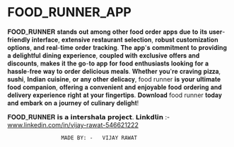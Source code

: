 # FOOD_RUNNER_APP
𝐅𝐎𝐎𝐃_𝐑𝐔𝐍𝐍𝐄𝐑 𝐬𝐭𝐚𝐧𝐝𝐬 𝐨𝐮𝐭 𝐚𝐦𝐨𝐧𝐠 𝐨𝐭𝐡𝐞𝐫 𝐟𝐨𝐨𝐝 𝐨𝐫𝐝𝐞𝐫 𝐚𝐩𝐩𝐬 𝐝𝐮𝐞 𝐭𝐨 𝐢𝐭𝐬 𝐮𝐬𝐞𝐫-𝐟𝐫𝐢𝐞𝐧𝐝𝐥𝐲 𝐢𝐧𝐭𝐞𝐫𝐟𝐚𝐜𝐞, 𝐞𝐱𝐭𝐞𝐧𝐬𝐢𝐯𝐞 𝐫𝐞𝐬𝐭𝐚𝐮𝐫𝐚𝐧𝐭 𝐬𝐞𝐥𝐞𝐜𝐭𝐢𝐨𝐧, 𝐫𝐨𝐛𝐮𝐬𝐭 𝐜𝐮𝐬𝐭𝐨𝐦𝐢𝐳𝐚𝐭𝐢𝐨𝐧 𝐨𝐩𝐭𝐢𝐨𝐧𝐬, 𝐚𝐧𝐝 𝐫𝐞𝐚𝐥-𝐭𝐢𝐦𝐞 𝐨𝐫𝐝𝐞𝐫 𝐭𝐫𝐚𝐜𝐤𝐢𝐧𝐠. 𝐓𝐡𝐞 𝐚𝐩𝐩'𝐬 𝐜𝐨𝐦𝐦𝐢𝐭𝐦𝐞𝐧𝐭 𝐭𝐨 𝐩𝐫𝐨𝐯𝐢𝐝𝐢𝐧𝐠 𝐚 𝐝𝐞𝐥𝐢𝐠𝐡𝐭𝐟𝐮𝐥 𝐝𝐢𝐧𝐢𝐧𝐠 𝐞𝐱𝐩𝐞𝐫𝐢𝐞𝐧𝐜𝐞, 𝐜𝐨𝐮𝐩𝐥𝐞𝐝 𝐰𝐢𝐭𝐡 𝐞𝐱𝐜𝐥𝐮𝐬𝐢𝐯𝐞 𝐨𝐟𝐟𝐞𝐫𝐬 𝐚𝐧𝐝 𝐝𝐢𝐬𝐜𝐨𝐮𝐧𝐭𝐬, 𝐦𝐚𝐤𝐞𝐬 𝐢𝐭 𝐭𝐡𝐞 𝐠𝐨-𝐭𝐨 𝐚𝐩𝐩 𝐟𝐨𝐫 𝐟𝐨𝐨𝐝 𝐞𝐧𝐭𝐡𝐮𝐬𝐢𝐚𝐬𝐭𝐬 𝐥𝐨𝐨𝐤𝐢𝐧𝐠 𝐟𝐨𝐫 𝐚 𝐡𝐚𝐬𝐬𝐥𝐞-𝐟𝐫𝐞𝐞 𝐰𝐚𝐲 𝐭𝐨 𝐨𝐫𝐝𝐞𝐫 𝐝𝐞𝐥𝐢𝐜𝐢𝐨𝐮𝐬 𝐦𝐞𝐚𝐥𝐬.  𝐖𝐡𝐞𝐭𝐡𝐞𝐫 𝐲𝐨𝐮'𝐫𝐞 𝐜𝐫𝐚𝐯𝐢𝐧𝐠 𝐩𝐢𝐳𝐳𝐚, 𝐬𝐮𝐬𝐡𝐢, 𝐈𝐧𝐝𝐢𝐚𝐧 𝐜𝐮𝐢𝐬𝐢𝐧𝐞, 𝐨𝐫 𝐚𝐧𝐲 𝐨𝐭𝐡𝐞𝐫 𝐝𝐞𝐥𝐢𝐜𝐚𝐜𝐲, food runner 𝐢𝐬 𝐲𝐨𝐮𝐫 𝐮𝐥𝐭𝐢𝐦𝐚𝐭𝐞 𝐟𝐨𝐨𝐝 𝐜𝐨𝐦𝐩𝐚𝐧𝐢𝐨𝐧, 𝐨𝐟𝐟𝐞𝐫𝐢𝐧𝐠 𝐚 𝐜𝐨𝐧𝐯𝐞𝐧𝐢𝐞𝐧𝐭 𝐚𝐧𝐝 𝐞𝐧𝐣𝐨𝐲𝐚𝐛𝐥𝐞 𝐟𝐨𝐨𝐝 𝐨𝐫𝐝𝐞𝐫𝐢𝐧𝐠 𝐚𝐧𝐝 𝐝𝐞𝐥𝐢𝐯𝐞𝐫𝐲 𝐞𝐱𝐩𝐞𝐫𝐢𝐞𝐧𝐜𝐞 𝐫𝐢𝐠𝐡𝐭 𝐚𝐭 𝐲𝐨𝐮𝐫 𝐟𝐢𝐧𝐠𝐞𝐫𝐭𝐢𝐩𝐬. 𝐃𝐨𝐰𝐧𝐥𝐨𝐚𝐝 food runner 𝐭𝐨𝐝𝐚𝐲 𝐚𝐧𝐝 𝐞𝐦𝐛𝐚𝐫𝐤 𝐨𝐧 𝐚 𝐣𝐨𝐮𝐫𝐧𝐞𝐲 𝐨𝐟 𝐜𝐮𝐥𝐢𝐧𝐚𝐫𝐲 𝐝𝐞𝐥𝐢𝐠𝐡𝐭!

𝐅𝐎𝐎𝐃_𝐑𝐔𝐍𝐍𝐄𝐑 𝗶𝘀 𝗮 𝗶𝗻𝘁𝗲𝗿𝘀𝗵𝗮𝗹𝗮 𝗽𝗿𝗼𝗷𝗲𝗰𝘁.
𝗟𝗶𝗻𝗸𝗱𝗹𝗶𝗻 :- www.linkedin.com/in/vijay-rawat-546621222

                     MADE BY: -   VIJAY RAWAT
